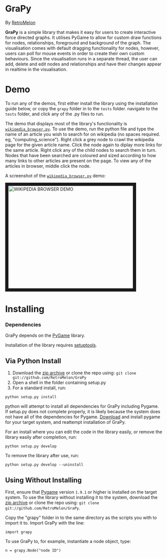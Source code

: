 GraPy
=====
By [RetroMelon](https://github.com/RetroMelon)

**GraPy** is a simple library that makes it easy for users to create interactive force directed graphs.
It utilises PyGame to allow for custom draw functions for nodes, relationships, foreground and background of the graph. The visualisation comes with default dragging functionality for nodes, however, users can poll for mouse events in order to create their own custom behaviours. Since the visualisation runs in a separate thread, the user can add, delete and edit nodes and relationships and have their changes appear in realtime in the visualisation.

# Demo

To run any of the demos, first either install the library using the installation guide below, or copy the ```grapy``` folder in to the ```tests``` folder. navigate to the ```tests``` folder, and click any of the .py files to run.

The demo that displays most of the library's functionality is [```wikipedia_browser.py```](https://github.com/RetroMelon/GraPy/blob/master/tests/wikipedia_browser.py). To use the demo, run the python file and type the name of an article you wish to search for on wikipedia (no spaces required. eg, "computing_science"). Right click a grey node to crawl the wikipedia page for the given article name. Click the node again to diplay more links for the same article. Right click any of the child nodes to search them in turn. Nodes that have been searched are coloured and sized according to how many links to other articles are present on the page. To view any of the articles in browser, middle click the node.

A screenshot of the [```wikipedia_browser.py```](https://github.com/RetroMelon/GraPy/blob/master/tests/wikipedia_browser.py) demo:

<img src="https://github.com/RetroMelon/GraPy/blob/master/docs/Wikipedia%20Browser.png?raw=true" 
alt="WIKIPEDIA BROWSER DEMO" width="400" height="329" border="10" />


# Installing

### Dependencies
GraPy depends on the [PyGame](http://pygame.org/wiki/about) library. 

Installation of the library requires [setuptools](https://pypi.python.org/pypi/setuptools).

## Via Python Install

1. Download the [zip archive](https://github.com/RetroMelon/GraPy/archive/master.zip) or clone the repo using: ```git clone git://github.com/RetroMelon/GraPy```
2. Open a shell in the folder containing setup.py
3. For a standard install, run:

```python setup.py install```

python will attempt to install all dependencies for GraPy including Pygame. If setup.py does not complete properly, it is likely because the system does not have all of the dependencies for Pygame. [Download](http://www.pygame.org/download.shtml) and install pygame for your target system, and reattempt installation of GraPy.

For an install where you can edit the code in the library easily, or remove the library easily after completion, run:

```python setup.py develop```

To remove the library after use, run:

```python setup.py develop --uninstall```

## Using Without Installing

First, ensure that [Pygame](http://pygame.org/wiki/about) version ```1.9.1``` or higher is installed on the target system. To use the library without installing it to the system, download the [zip archive](https://github.com/RetroMelon/GraPy/archive/master.zip) or clone the repo using: ```git clone git://github.com/RetroMelon/GraPy```.

Copy the "grapy" folder in to the same directory as the scripts you with to import it to. Import GraPy with the line:

```import grapy```

To use GraPy to, for example, instantiate a node object, type:

```n = grapy.Node("node ID")```

